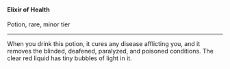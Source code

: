 #### Elixir of Health

Potion, rare, minor tier

---

When you drink this potion, it cures any disease afflicting you, and it removes the blinded, deafened, paralyzed, and poisoned conditions. The clear red liquid has tiny bubbles of light in it.